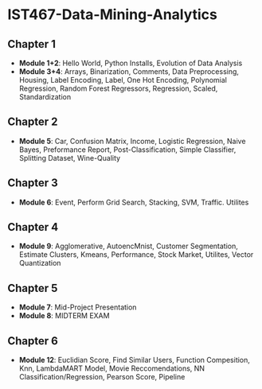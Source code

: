 # IST467-Data-Mining-Analytics

## Chapter 1
* **Module 1+2**:  Hello World, Python Installs, Evolution of Data Analysis
* **Module 3+4**: Arrays, Binarization, Comments, Data Preprocessing, Housing, Label Encoding, 
      Label, One Hot Encoding, Polynomial Regression, Random Forest Regressors, Regression, Scaled, Standardization
## Chapter 2
* **Module 5**: Car, Confusion Matrix, Income, Logistic Regression, Naive Bayes, Preformance Report, Post-Classification, Simple Classifier, Splitting Dataset, Wine-Quality

## Chapter 3
* **Module 6**: Event, Perform Grid Search, Stacking, SVM, Traffic. Utilites 

## Chapter 4
* **Module 9**: Agglomerative, AutoencMnist, Customer Segmentation, Estimate Clusters, Kmeans, Performance, Stock Market, Utilites, Vector Quantization

## Chapter 5
* **Module 7**: Mid-Project Presentation
* **Module 8**: MIDTERM EXAM

## Chapter 6
* **Module 12**: Euclidian Score, Find Similar Users, Function Compesition, Knn, LambdaMART Model, Movie Reccomendations, NN Classification/Regression, Pearson Score, Pipeline

